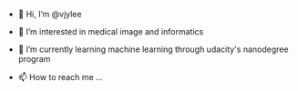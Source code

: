 - 👋 Hi, I’m @vjylee
- 👀 I’m interested in medical image and informatics
- 🌱 I’m currently learning machine learning through udacity's nanodegree program

- 📫 How to reach me ...

<!---
vjylee/vjylee is a ✨ special ✨ repository because its `README.md` (this file) appears on your GitHub profile.
You can click the Preview link to take a look at your changes.
--->
